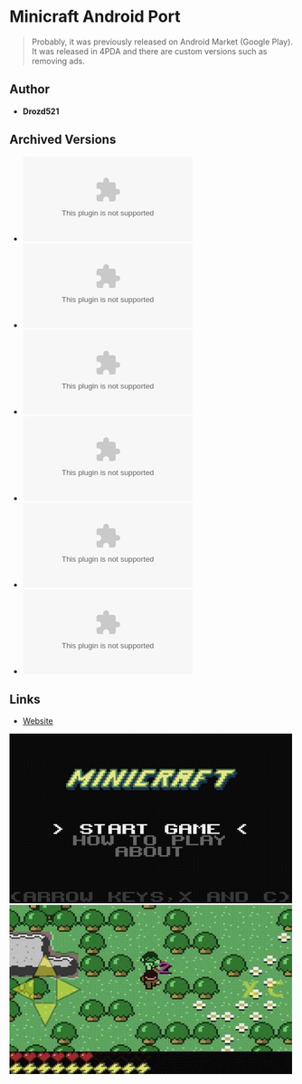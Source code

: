 <detail>

# Minicraft Android Port 
  
>Probably, it was previously released on Android Market (Google Play).
It was released in 4PDA and there are custom versions such as removing ads.
  
## Author 
- **Drozd521** 

## Archived Versions 
- ![Minicraft 1.2](https://github.com/FurnishedChunk/Minicraft-Mod-Archives/raw/refs/heads/master/Minicraft%20Ports/Minicraft%20Android/Minicraft-4PDA/Minicraft_1.2.apk) 
- ![Minicraft 1.3](https://github.com/FurnishedChunk/Minicraft-Mod-Archives/raw/refs/heads/master/Minicraft%20Ports/Minicraft%20Android/Minicraft-4PDA/Minicraft_1.3.apk) 
- ![Minicraft 1.4](https://github.com/FurnishedChunk/Minicraft-Mod-Archives/raw/refs/heads/master/Minicraft%20Ports/Minicraft%20Android/Minicraft-4PDA/Minicraft_1.4.apk) 
- ![Minicraft 1.6](https://github.com/FurnishedChunk/Minicraft-Mod-Archives/raw/refs/heads/master/Minicraft%20Ports/Minicraft%20Android/Minicraft-4PDA/Minicraft_1.6.apk) 
- ![Minicraft 1.6 (AdRemove)](https://github.com/FurnishedChunk/Minicraft-Mod-Archives/raw/refs/heads/master/Minicraft%20Ports/Minicraft%20Android/Minicraft-4PDA/gen_signed_sign_sign_sign_sign_sign_sign_sign_sign_sign_sign_sign_sign_sign_sign.apk) 
- ![Minicraft 1.6 (Control Modfied)](https://github.com/FurnishedChunk/Minicraft-Mod-Archives/raw/refs/heads/master/Minicraft%20Ports/Minicraft%20Android/Minicraft-4PDA/gen_signed_sign_sign_sign_sign_sign_sign_sign_sign_sign_sign_sign_sign_sign_sign_src_sign.apk) 

## Links
- [Website](https://4pda.to/forum/index.php?showtopic=299738&st=20)  

![_main](https://github.com/FurnishedChunk/Minicraft-Mod-Archives/raw/master/readme_shot/4pda_main.png)
![](https://github.com/FurnishedChunk/Minicraft-Mod-Archives/raw/master/readme_shot/4pda.jpg)
</detail>
<p>

<detail>